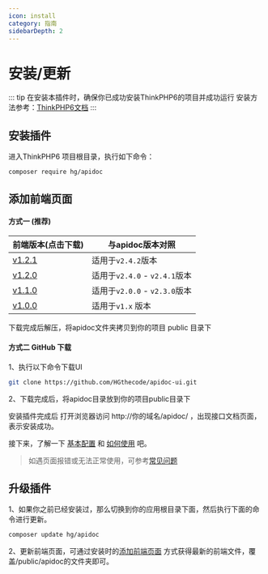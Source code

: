 ```yaml
---
icon: install
category: 指南
sidebarDepth: 2
---
```


# 安装/更新

::: tip 在安装本插件时，确保你已成功安装ThinkPHP6的项目并成功运行
安装方法参考：[ThinkPHP6文档](https://www.kancloud.cn/manual/thinkphp6_0/1037481)
:::


## 安装插件
进入ThinkPHP6 项目根目录，执行如下命令：
```sh
composer require hg/apidoc
```



## 添加前端页面

#### 方式一 (推荐)


|前端版本(点击下载)|与apidoc版本对照|
|-|-|
|[v1.2.1](https://github.com/HGthecode/apidoc-ui/releases/download/v1.2.1/apidoc.zip)| 适用于`v2.4.2`版本 |
|[v1.2.0](https://github.com/HGthecode/apidoc-ui/releases/download/v1.2.0/apidoc.zip)| 适用于`v2.4.0` - `v2.4.1`版本 |
|[v1.1.0](https://github.com/HGthecode/apidoc-ui/releases/download/v1.1.0/apidoc.zip)| 适用于`v2.0.0` - `v2.3.0`版本 |
|[v1.0.0](https://github.com/HGthecode/apidoc-ui/releases/download/v1.0.0/apidoc.zip)| 适用于`v1.x` 版本 |

下载完成后解压，将apidoc文件夹拷贝到你的项目 public 目录下

#### 方式二 GitHub 下载
 1、执行以下命令下载UI
```sh
git clone https://github.com/HGthecode/apidoc-ui.git
```
 2、下载完成后，将apidoc目录放到你的项目public目录下

安装插件完成后 打开浏览器访问   http://你的域名/apidoc/ ，出现接口文档页面，表示安装成功。

接下来，了解一下  [基本配置](/config/) 和 [如何使用](/use/) 吧。

>如遇页面报错或无法正常使用，可参考[常见问题](/use/help/)



## 升级插件

1、如果你之前已经安装过，那么切换到你的应用根目录下面，然后执行下面的命令进行更新。
```sh
composer update hg/apidoc
```
2、更新前端页面，可通过安装时的[添加前端页面](/install/#添加前端页面) 方式获得最新的前端文件，覆盖/public/apidoc的文件夹即可。

